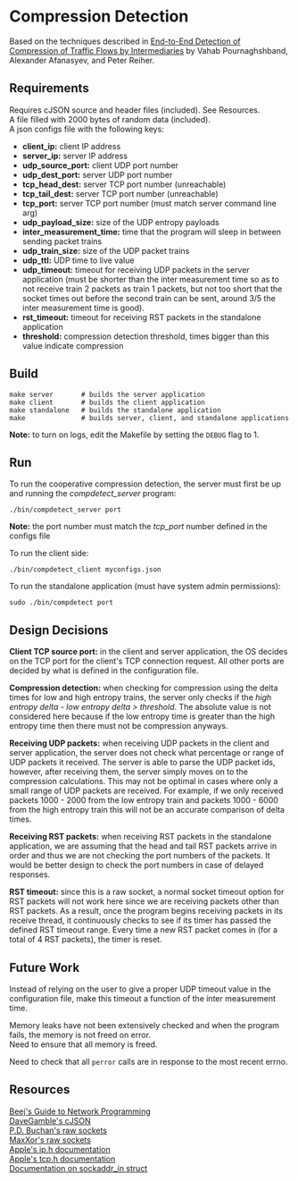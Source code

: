 # Compression Detection
Based on the techniques described in [End-to-End Detection of Compression of Traffic Flows by Intermediaries](https://www.cs.usfca.edu/vahab/resources/compression_detection.pdf) by Vahab Pournaghshband, Alexander Afanasyev, and Peter Reiher.

## Requirements
Requires cJSON source and header files (included). See Resources.<br>
A file filled with 2000 bytes of random data (included).<br>
A json configs file with the following keys:<br>
- **client_ip:** client IP address
- **server_ip:** server IP address
- **udp_source_port:** client UDP port number
- **udp_dest_port:** server UDP port number
- **tcp_head_dest:** server TCP port number (unreachable)
- **tcp_tail_dest:** server TCP port number (unreachable)
- **tcp_port:** server TCP port number (must match server command line arg)
- **udp_payload_size:** size of the UDP entropy payloads
- **inter_measurement_time:** time that the program will sleep in between sending packet trains
- **udp_train_size:** size of the UDP packet trains
- **udp_ttl:** UDP time to live value
- **udp_timeout:** timeout for receiving UDP packets in the server application (must be shorter than the inter measurement time so as to not receive train 2 packets as train 1 packets, but not too short that the socket times out before the second train can be sent, around 3/5 the inter measurement time is good).
- **rst_timeout:** timeout for receiving RST packets in the standalone application
- **threshold:** compression detection threshold, times bigger than this value indicate compression

## Build
```
make server       # builds the server application
make client       # builds the client application
make standalone   # builds the standalone application
make              # builds server, client, and standalone applications
```

**Note:** to turn on logs, edit the Makefile by setting the `DEBUG` flag to 1.

## Run
To run the cooperative compression detection, the server must first be up and running the *compdetect_server* program:
```
./bin/compdetect_server port
```
**Note:** the port number must match the *tcp_port* number defined in the configs file

To run the client side:
```
./bin/compdetect_client myconfigs.json
```

To run the standalone application (must have system admin permissions):
```
sudo ./bin/compdetect port
```

## Design Decisions
**Client TCP source port:** in the client and server application, the OS decides on the TCP port for the client's TCP connection request. All other ports are decided by what is defined in the configuration file.

**Compression detection:** when checking for compression using the delta times for low and high entropy trains, the server only checks if the *high entropy delta - low entropy delta > threshold*. The absolute value is not considered here because if the low entropy time is greater than the high entropy time then there must not be compression anyways.

**Receiving UDP packets:** when receiving UDP packets in the client and server application, the server does not check what percentage or range of UDP packets it received. The server is able to parse the UDP packet ids, however, after receiving them, the server simply moves on to the compression calculations. This may not be optimal in cases where only a small range of UDP packets are received. For example, if we only received packets 1000 - 2000 from the low entropy train and packets 1000 - 6000 from the high entropy train this will not be an accurate comparison of delta times.

**Receiving RST packets:** when receiving RST packets in the standalone application, we are assuming that the head and tail RST packets arrive in order and thus we are not checking the port numbers of the packets. It would be better design to check the port numbers in case of delayed responses.

**RST timeout:** since this is a raw socket, a normal socket timeout option for RST packets will not work here since we are receiving packets other than RST packets. As a result, once the program begins receiving packets in its receive thread, it continuously checks to see if its timer has passed the defined RST timeout range. Every time a new RST packet comes in (for a total of 4 RST packets), the timer is reset.

## Future Work
Instead of relying on the user to give a proper UDP timeout value in the configuration file, make this timeout a function of the inter measurement time.

Memory leaks have not been extensively checked and when the program fails, the memory is not freed on error.<br>
Need to ensure that all memory is freed.

Need to check that all `perror` calls are in response to the most recent errno.

## Resources
[Beej's Guide to Network Programming](https://beej.us/guide/bgnet/html/split/)<br>
[DaveGamble's cJSON](https://github.com/DaveGamble/cJSON)<br>
[P.D. Buchan's raw sockets](https://www.pdbuchan.com/rawsock/tcp4.c)<br>
[MaxXor's raw sockets](https://github.com/MaxXor/raw-sockets-example/blob/master/rawsockets.c)<br>
[Apple's ip.h documentation](https://opensource.apple.com/source/xnu/xnu-3247.10.11/bsd/netinet/ip.h.auto.html)<br>
[Apple's tcp.h documentation](https://opensource.apple.com/source/xnu/xnu-1504.9.17/bsd/netinet/tcp.h.auto.html)<br>
[Documentation on sockaddr_in struct](https://www.gta.ufrj.br/ensino/eel878/sockets/sockaddr_inman.html)<br>
